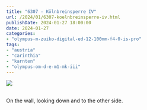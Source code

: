 ```yaml
---
title: "6307 - Kölnbreinsperre IV"
url: /2024/01/6307-koelnbreinsperre-iv.html
publishDate: 2024-01-27 18:00:00
date: 2024-01-27
categories:
- "olympus-m-zuiko-digital-ed-12-100mm-f4-0-is-pro"
tags:
- "austria"
- "carinthia"
- "karnten"
- "olympus-om-d-e-m1-mk-iii"
---
```

<div class="container">
<div class="center"><a target="_blank" href="https://d25zfm9zpd7gm5.cloudfront.net/1200x1200/2020/20200730_121935_lr.jpg"><img class="webfeedsFeaturedVisual" src="https://d25zfm9zpd7gm5.cloudfront.net/0600x0600/2020/20200730_121935_lr.jpg" /></a></div>
</div>
<br />

On the wall, looking down and to the other side.
